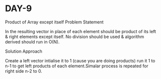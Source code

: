 # DAY-9
Product of Array except itself
Problem Statement 

In the resulting vector in place of each element should be product of its left & right elements except itself.
No division should be used & algorithm derived should run in O(N).

Solution Approach

Create a left vector intialise it to 1 (cause you are doing products) run it 1 to n-1 to get left products of each element.Simalar process is repeated for right side n-2 to 0.
